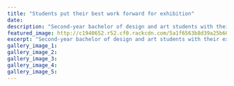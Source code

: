 ```yaml
---
title: "Students put their best work forward for exhibition"
date: 
description: "Second-year bachelor of design and art students with their exhibition Test Space, from left, former WHS student Paige MacDonald..."
featured_image: http://c1940652.r52.cf0.rackcdn.com/5a1f6563b8d39a25b6000ba0/Paige-MacDonald-art-exhib-chron-20-nov.jpg
excerpt: "Second-year bachelor of design and art students with their exhibition Test Space, from left, former WHS student Paige MacDonald, Erana Kaa, Lucja Orlowski and Sarah Barron."
gallery_image_1: 
gallery_image_2: 
gallery_image_3: 
gallery_image_4: 
gallery_image_5: 
---
```

